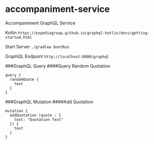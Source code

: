 # accompaniment-service
Accompaniment GraphQL Service

Kotlin
`https://expediagroup.github.io/graphql-kotlin/docs/getting-started.html`

Start Server
`./gradlew bootRun`

GraphQL Endpoint
`http://localhost:8080/graphql`

###GraphQL Query
####Query Random Quotation
```
query {
  randomQuote {
    text
  }
}
```

###GraphQL Mutation
####Add Quotation
```
mutation {
  addQuotation (quote : {
    text: "Quotation Text"
  }) {
    text
  }
}
```